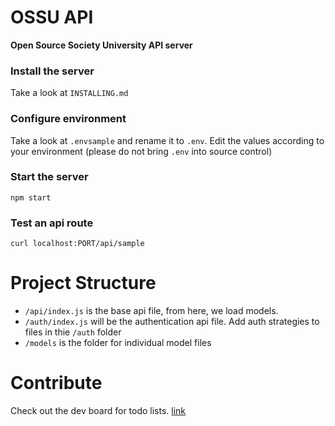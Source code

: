# OSSU API

**Open Source Society University API server**

### Install the server
Take a look at `INSTALLING.md`

### Configure environment
Take a look at `.envsample` and rename it to `.env`. Edit the values according to your environment (please do not bring `.env` into source control)

### Start the server
```
npm start
```

### Test an api route

`curl localhost:PORT/api/sample`


# Project Structure
* `/api/index.js` is the base api file, from here, we load models.
* `/auth/index.js` will be the authentication api file. Add auth strategies to files in thie `/auth` folder
* `/models` is the folder for individual model files

# Contribute
Check out the dev board for todo lists. [link](https://hansoftx.com/organization/59f76037ca6fe250d2eb8702/bf3c9bd6113eb354388b55ce)
